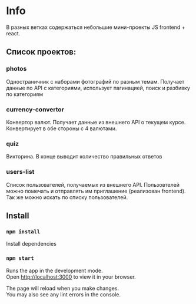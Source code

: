 # Info

В разных ветках содержаться небольшие мини-проекты JS frontend + react.

## Список проектов:

### photos

Одностраничник с наборами фотографий по разным темам. Получает данные по API с категориями, использует пагинацией, поиск и разбивку по категориям

### currency-convertor

Конвертор валют. Получает данные из внешнего API о текущем курсе. Конвертирует в обе стороны с 4 валютами.

### quiz

Викторина. В конце выводит количество правильных ответов

### users-list

Список пользователей, получаемых из внешнего API. Пользовтелей можно помечать и отправлять им приглашение (реализован frontend). Так же можно искать по списку пользователей.

## Install

### `npm install`

Install dependencies

### `npm start`

Runs the app in the development mode.\
Open [http://localhost:3000](http://localhost:3000) to view it in your browser.

The page will reload when you make changes.\
You may also see any lint errors in the console.
